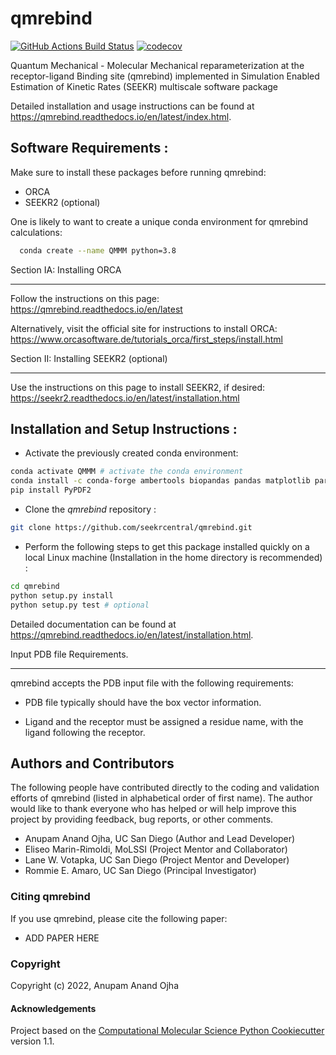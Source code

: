 qmrebind
==============================
[//]: # (Badges)
[![GitHub Actions Build Status](https://github.com/anandojha/qmrebind/workflows/CI/badge.svg)](https://github.com/qmrebind/actions?query=workflow%3ACI)
[![codecov](https://codecov.io/gh/anandojha/qmrebind/branch/main/graph/badge.svg)](https://codecov.io/gh/anandojha/qmrebind/branch/main)

Quantum Mechanical - Molecular Mechanical reparameterization at the 
receptor-ligand Binding site (qmrebind) implemented in Simulation Enabled Estimation of 
Kinetic Rates (SEEKR) multiscale software package

Detailed installation and usage instructions can be found at 
https://qmrebind.readthedocs.io/en/latest/index.html.

## Software Requirements :
Make sure to install these packages before running qmrebind:

* ORCA
* SEEKR2 (optional)

One is likely to want to create a unique conda environment for qmrebind
calculations:

```bash
  conda create --name QMMM python=3.8
```

Section IA: Installing ORCA
********************** 
Follow the instructions on this page: https://qmrebind.readthedocs.io/en/latest

Alternatively, visit the official site for instructions to install ORCA: 
https://www.orcasoftware.de/tutorials_orca/first_steps/install.html

Section II: Installing SEEKR2 (optional)
**********************
Use the instructions on this page to install SEEKR2, if desired:
https://seekr2.readthedocs.io/en/latest/installation.html

## Installation and Setup Instructions :

* Activate the previously created conda environment:
```bash
conda activate QMMM # activate the conda environment
conda install -c conda-forge ambertools biopandas pandas matplotlib parmed regex openmm
pip install PyPDF2
```
* Clone the *qmrebind* repository :

```bash
git clone https://github.com/seekrcentral/qmrebind.git
```
* Perform the following steps to get this package installed quickly on a local 
Linux machine (Installation in the home directory is recommended) : 

```bash
cd qmrebind
python setup.py install
python setup.py test # optional
```
Detailed documentation can be found at 
https://qmrebind.readthedocs.io/en/latest/installation.html.


Input PDB file Requirements.
**********************

qmrebind accepts the PDB input file with the following requirements:

* PDB file typically should have the box vector information.

* Ligand and the receptor must be assigned a residue name, with the ligand following the receptor. 

## Authors and Contributors
The following people have contributed directly to the coding and validation 
efforts of qmrebind (listed in alphabetical order of first name). 
The author would like to thank everyone who has helped or will help improve 
this project by providing feedback, bug reports, or other comments.

* Anupam Anand Ojha, UC San Diego (Author and Lead Developer)
* Eliseo Marin-Rimoldi, MoLSSI (Project Mentor and Collaborator)
* Lane W. Votapka, UC San Diego (Project Mentor and Developer)
* Rommie E. Amaro, UC San Diego (Principal Investigator)

### Citing qmrebind

If you use qmrebind, please cite the following paper:

* ADD PAPER HERE

### Copyright

Copyright (c) 2022, Anupam Anand Ojha


#### Acknowledgements
 
Project based on the 
[Computational Molecular Science Python Cookiecutter](https://github.com/molssi/cookiecutter-cms) version 1.1.
